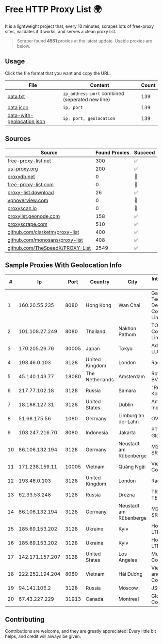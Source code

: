
# Free HTTP Proxy List 🌍

It is a lightweight project that, every 10 minutes, scrapes lots of free-proxy sites, validates if it works, and serves a clean proxy list.


> Scraper found **4551** proxies at the latest update. Usable proxies are below.

## Usage

Click the file format that you want and copy the URL.


|File|Content|Count|
|----|-------|-----|
|[data.txt](https://raw.githubusercontent.com/themiralay/Proxy-List-World/master/data.txt)|`ip_address:port` combined (seperated new line)|139|
|[data.json](https://raw.githubusercontent.com/themiralay/Proxy-List-World/master/data.json)|`ip, port`|139|
|[data-with-geolocation.json](https://raw.githubusercontent.com/themiralay/Proxy-List-World/master/data-with-geolocation.json)|`ip, port, geolocation`|139|

## Sources

|Source|Found Proxies|Succeed|
|------|-------------|-------|
|[free-proxy-list.net](https://free-proxy-list.net)|300|✅|
|[us-proxy.org](https://www.us-proxy.org)|200|✅|
|[proxydb.net](http://proxydb.net)|0|🚫|
|[free-proxy-list.com](https://free-proxy-list.com/?page=&port=&type%5B%5D=http&type%5B%5D=https&up_time=0&search=Search)|0|🚫|
|[proxy-list.download](https://www.proxy-list.download/HTTP)|26|✅|
|[vpnoverview.com](https://vpnoverview.com/privacy/anonymous-browsing/free-proxy-servers)|0|🚫|
|[proxyscan.io](https://www.proxyscan.io)|0|🚫|
|[proxylist.geonode.com](https://proxylist.geonode.com/api/proxy-list?limit=300&page=1&sort_by=lastChecked&sort_type=desc&protocols=http,https)|158|✅|
|[proxyscrape.com](https://api.proxyscrape.com/v2/?request=displayproxies&protocol=http&timeout=10000&country=all&ssl=all&anonymity=all)|510|✅|
|[github.com/clarketm/proxy-list](https://raw.githubusercontent.com/clarketm/proxy-list/master/proxy-list-raw.txt)|400|✅|
|[github.com/monosans/proxy-list](https://raw.githubusercontent.com/monosans/proxy-list/main/proxies/http.txt)|408|✅|
|[github.com/TheSpeedX/PROXY-List](https://raw.githubusercontent.com/TheSpeedX/PROXY-List/master/http.txt)|2549|✅|


## Sample Proxies With Geolocation Info

|#|Ip|Port|Country|City|Internet Service Provider|
|-|--|----|-------|----|-------------------------|
|1|160.20.55.235|8080|Hong Kong|Wan Chai|Gateway Technology Development Company Limited|
|2|101.108.27.249|8080|Thailand|Nakhon Pathom|TOT Public Company Limited|
|3|170.205.29.76|30005|Japan|Tokyo|Advin Services LLC|
|4|193.46.0.103|3128|United Kingdom|London|Rackdog, LLC|
|5|45.140.143.77|18080|The Netherlands|Amsterdam|RoyaleHosting BV|
|6|217.77.102.18|3128|Russia|Samara|"Region Svyaz Konsalt" LLC|
|7|18.188.127.31|3128|United States|Dublin|Amazon.com, Inc.|
|8|51.68.175.56|1080|Germany|Limburg an der Lahn|OVH SAS|
|9|103.247.216.70|8080|Indonesia|Jakarta|PT. Parsaoran Global Datatrans|
|10|86.106.132.194|3128|Germany|Neustadt am Rübenberge|M247 Europe SRL|
|11|171.238.159.11|10005|Vietnam|Quảng Ngãi|Viettel Corporation|
|12|193.46.0.103|3128|United Kingdom|London|Rackdog, LLC|
|13|62.33.53.248|3128|Russia|Drezna|TRANS-TELECOM|
|14|86.106.132.194|3128|Germany|Neustadt am Rübenberge|M247 Europe SRL|
|15|185.69.153.202|3128|Ukraine|Kyiv|Hosting Ukraine LTD|
|16|185.69.153.202|3128|Ukraine|Kyiv|Hosting Ukraine LTD|
|17|142.171.157.207|3128|United States|Los Angeles|Multacom Corporation|
|18|222.252.194.204|8080|Vietnam|Hải Dương|VietNam Post and Telecom Corporation|
|19|94.141.106.2|3128|Russia|Moscow|JSC Mastertel|
|20|67.43.227.229|31913|Canada|Montreal|GloboTech Communications|



## Contributing

Contributions are welcome, and they are greatly appreciated! Every
little bit helps, and credit will always be given.

